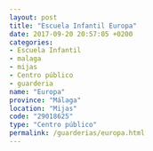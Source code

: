 ```yaml
---
layout: post
title: "Escuela Infantil Europa"
date: 2017-09-20 20:57:05 +0200
categories:
- Escuela Infantil
- malaga
- mijas
- Centro público
- guarderia
name: "Europa"
province: "Málaga"
location: "Mijas"
code: "29018625"
type: "Centro público"
permalink: /guarderias/europa.html
---
```

